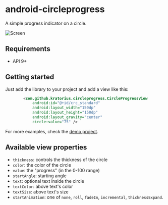 # android-circleprogress

A simple progress indicator on a circle.

![Screen](https://github.com/kratorius/android-circleprogress/raw/master/demo/images/showcase.png)


## Requirements

* API 9+


## Getting started

Just add the library to your project and add a view like this:

``` xml
        <com.github.kratorius.circleprogress.CircleProgressView
            android:id="@+id/crc_standard"
            android:layout_width="150dp"
            android:layout_height="150dp"
            android:layout_gravity="center"
            circle:value="75" />
```

For more examples, check the [demo project](https://github.com/kratorius/android-circleprogress/tree/master/demo).


## Available view properties

* `thickness`: controls the thickness of the circle
* `color`: the color of the circle
* `value`: the "progress" (in the 0-100 range)
* `startAngle`: starting angle
* `text`: optional text inside the circle
* `textColor`: above text's color
* `textSize`: above text's size
* `startAnimation`: one of `none`, `roll`, `fadeIn`, `incremental`, `thicknessExpand`.
